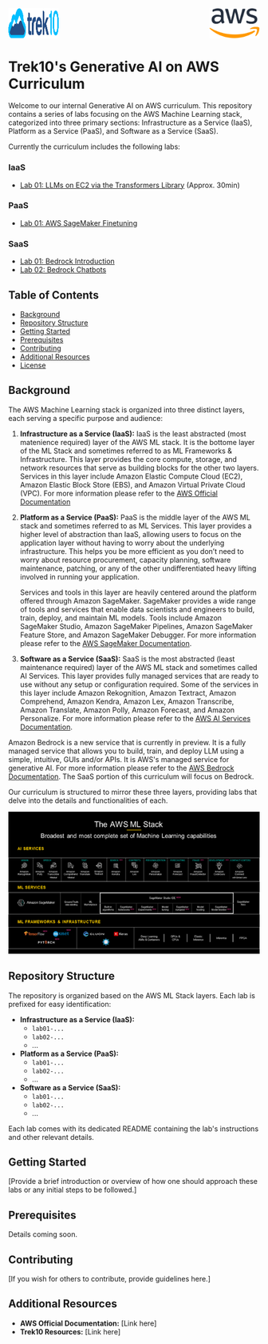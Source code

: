 <div style="display:flex;">
    <img src="etc/images/trek10_logo.png" alt="Trek10 Logo" width="20%" style="margin-right:60%;"/>
    <img src="etc/images/aws_logo.png" alt="AWS Logo" width="20%"/>
</div>

# Trek10's Generative AI on AWS Curriculum

Welcome to our internal Generative AI on AWS curriculum. This repository contains a series of labs focusing on the AWS Machine Learning stack, categorized into three primary sections: Infrastructure as a Service (IaaS), Platform as a Service (PaaS), and Software as a Service (SaaS).

Currently the curriculum includes the following labs:
### IaaS
- [Lab 01: LLMs on EC2 via the Transformers Library](https://gitlab.com/trek10inc/internal/machine-learning/generative-ai-curriculum/-/tree/main/IaaS/lab01-ec2-lllm-transformers-lib) (Approx. 30min)

<!-- Planned Labs:
- Lab 02: Quantized Models on EC2
- Lab 03: Pretraining LLMs on EC2 -->
### PaaS
- [Lab 01: AWS SageMaker Finetuning](https://gitlab.com/trek10inc/internal/machine-learning/generative-ai-curriculum/-/tree/main/PaaS/lab01-sagemaker-finetuning-foundational-model)

<!-- Planned Labs:
- Lab 02: AWS SageMaker Instruction Based Finetuning -->
### SaaS
- [Lab 01: Bedrock Introduction](https://gitlab.com/trek10inc/internal/machine-learning/generative-ai-curriculum/-/tree/main/SaaS/lab01-bedrock-introduction)
- [Lab 02: Bedrock Chatbots](https://gitlab.com/trek10inc/internal/machine-learning/generative-ai-curriculum/-/tree/main/SaaS/lab02-bedrock-chatbots)


<!-- Planned Labs:
- Lab 02: Bedrock Generation
- Lab 03: Bedrock Question Answering
- Lab 04: Bedrock Chatbot
- Lab 05: Bedrock Summarization
- Lab 06: Bedrock Text to Image
- Lab 07: Bedrock Translation
- Lab 08: Bedrock RAG
- Lab 09: Bedrock Finetuning -->


## Table of Contents

- [Background](#background)
- [Repository Structure](#repository-structure)
- [Getting Started](#getting-started)
- [Prerequisites](#prerequisites)
- [Contributing](#contributing)
- [Additional Resources](#additional-resources)
- [License](#license)

## Background

<!-- https://aws.amazon.com/types-of-cloud-computing/ -->

The AWS Machine Learning stack is organized into three distinct layers, each serving a specific purpose and audience:

1. **Infrastructure as a Service (IaaS):** IaaS is the least abstracted (most matenience required) layer of the AWS ML stack. It is the bottome layer of the ML Stack and sometimes referred to as ML Frameworks & Infrastructure. This layer provides the core compute, storage, and network resources that serve as building blocks for the other two layers. Services in this layer include Amazon Elastic Compute Cloud (EC2), Amazon Elastic Block Store (EBS), and Amazon Virtual Private Cloud (VPC). For more information please refer to the [AWS Official Documentation](https://aws.amazon.com/what-is/iaas/)

2. **Platform as a Service (PaaS):** PaaS is the middle layer of the AWS ML stack and sometimes referred to as ML Services. This layer provides a higher level of abstraction than IaaS, allowing users to focus on the application layer without having to worry about the underlying infrastructure. This helps you be more efficient as you don’t need to worry about resource procurement, capacity planning, software maintenance, patching, or any of the other undifferentiated heavy lifting involved in running your application. 

    Services and tools in this layer are heavily centered around the platform offered through Amazon SageMaker. SageMaker provides a wide range of tools and services that enable data scientists and engineers to build, train, deploy, and maintain ML models. Tools include Amazon SageMaker Studio, Amazon SageMaker Pipelines, Amazon SageMaker Feature Store, and Amazon SageMaker Debugger. For more information please refer to the [AWS SageMaker Documentation](https://aws.amazon.com/sagemaker/).

3. **Software as a Service (SaaS):** SaaS is the most abstracted (least maintenance required) layer of the AWS ML stack and sometimes called AI Services. This layer provides fully managed services that are ready to use without any setup or configuration required. Some of the services in this layer include Amazon Rekognition, Amazon Textract, Amazon Comprehend, Amazon Kendra, Amazon Lex, Amazon Transcribe, Amazon Translate, Amazon Polly, Amazon Forecast, and Amazon Personalize. For more information please refer to the [AWS AI Services Documentation](https://aws.amazon.com/machine-learning/ai-services/).

Amazon Bedrock is a new service that is currently in preview. It is a fully managed service that allows you to build, train, and deploy LLM using a simple, intuitive, GUIs and/or APIs. It is AWS's managed service for generative AI. For more information please refer to the [AWS Bedrock Documentation](https://aws.amazon.com/bedrock/). The SaaS portion of this curriculum will focus on Bedrock.

Our curriculum is structured to mirror these three layers, providing labs that delve into the details and functionalities of each.

![AWS ML Stack Diagram](/etc/images/aws_ml_stack.png)

## Repository Structure

The repository is organized based on the AWS ML Stack layers. Each lab is prefixed for easy identification:

- **Infrastructure as a Service (IaaS):**
    - `lab01-...`
    - `lab02-...`
    - ...
- **Platform as a Service (PaaS):**
    - `lab01-...`
    - `lab02-...`
    - ...
- **Software as a Service (SaaS):**
    - `lab01-...`
    - `lab02-...`
    - ...

Each lab comes with its dedicated README containing the lab's instructions and other relevant details.

## Getting Started

[Provide a brief introduction or overview of how one should approach these labs or any initial steps to be followed.]

## Prerequisites

Details coming soon.

## Contributing

[If you wish for others to contribute, provide guidelines here.]

## Additional Resources

- **AWS Official Documentation:** [Link here]
- **Trek10 Resources:** [Link here]
<!-- 
## License

[Your License Information] -->

